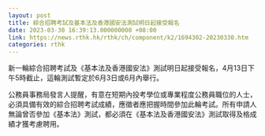 ```yaml
---
layout: post
title: 綜合招聘考試及基本法及香港國安法測試明日起接受報名
date: 2023-03-30 16:39:13.000000000 +08:00
link: https://news.rthk.hk/rthk/ch/component/k2/1694302-20230330.htm
categories: rthk
---
```


新一輪綜合招聘考試及《基本法及香港國安法》測試明日起接受報名，4月13日下午5時截止，這輪測試暫定於6月3日或6月內舉行。
 
公務員事務局發言人提醒，有意在短期內投考學位或專業程度公務員職位的人士，必須具備有效的綜合招聘考試成績，應徵者應把握時間參加此輪考試。所有申請人無論曾否參加《基本法》測試，都必須在《基本法及香港國安法》測試取得及格成績才獲考慮聘用。
